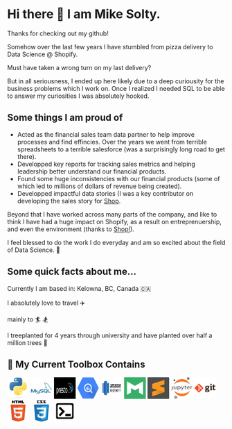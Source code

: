 # Hi there 👋 I am Mike Solty. 

Thanks for checking out my github!

Somehow over the last few years I have stumbled from pizza delivery to Data Science @ Shopify.

Must have taken a wrong turn on my last delivery? 

But in all seriousness, I ended up here likely due to a deep curiousity for the business problems which I work on. Once I realized I needed SQL to be able to answer my curiosities I was absolutely hooked. 

## Some things I am proud of

- Acted as the financial sales team data partner to help improve processes and find effincies. Over the years we went from terrible spreadsheets to a terrible salesforce (was a surprisingly long road to get there).
- Developped key reports for tracking sales metrics and helping leadership better understand our financial products.
- Found some huge inconsistencies with our financial products (some of which led to millions of dollars of revenue being created).
- Developped impactful data stories (I was a key contributor on developing the sales story for [Shop](https://shop.app/what-shop-does).

Beyond that I have worked across many parts of the company, and like to think I have had a huge impact on Shopify, as a result on entreprenuership, and even the environment (thanks to [Shop!](https://shop.app/carbon-offsetting)).

I feel blessed to do the work I do everyday and am so excited about the field of Data Science. 🙏

## Some quick facts about me...

Currently I am based in: Kelowna, BC, Canada 🇨🇦

I absolutely love to travel ✈️

mainly to 🏄 🏂

I treeplanted for 4 years through university and have planted over half a million trees 🌴


## 🧰 My Current Toolbox Contains
<img src="images/python-original.svg" width=50 height=50> <img src="images/mysql-plain-wordmark.svg" width=50 height=50> <img src="images/presto-sql.png" width=50 height=50> <img src="images/bigquery-logo.png" width=50 height=50> <img src="images/amazon-redshift.png" width=50 height=50> <img src="images/mode-analytics.png" width=50 height=50> <img src="images/sublime-text.svg" width=50 height=50> <img src="images/jupyter-original-wordmark.svg" width=50 height=50> <img src="images/git-original-wordmark.svg" width=50 height=50> <img src="images/html5-original-wordmark.svg" width=50 height=50> <img src="images/css3-original-wordmark.svg" width=50 height=50> <img src="images/terminal.png" width=50 height=50>
